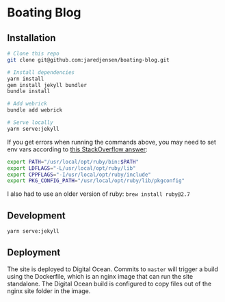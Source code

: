 # Boating Blog

## Installation

```bash
# Clone this repo
git clone git@github.com:jaredjensen/boating-blog.git

# Install dependencies
yarn install
gem install jekyll bundler
bundle install

# Add webrick
bundle add webrick

# Serve locally
yarn serve:jekyll
```

If you get errors when running the commands above, you may need to set env vars according to 
[this StackOverflow answer](https://stackoverflow.com/a/54268289/1104095):

```bash
export PATH="/usr/local/opt/ruby/bin:$PATH"
export LDFLAGS="-L/usr/local/opt/ruby/lib"
export CPPFLAGS="-I/usr/local/opt/ruby/include"
export PKG_CONFIG_PATH="/usr/local/opt/ruby/lib/pkgconfig"
```

I also had to use an older version of ruby: `brew install ruby@2.7`

## Development

```bash
yarn serve:jekyll
```

## Deployment

The site is deployed to Digital Ocean. Commits to `master` will trigger a build using the Dockerfile, which is an nginx image that can run the site standalone. The Digital Ocean build is configured to copy files out of the nginx site folder in the image.
